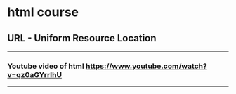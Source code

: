 # html course

## URL - Uniform Resource Location

---

### Youtube video of html <https://www.youtube.com/watch?v=qz0aGYrrlhU>

---
